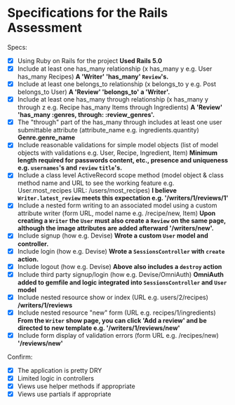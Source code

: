 # Specifications for the Rails Assessment

Specs:
- [x] Using Ruby on Rails for the project
**Used Rails 5.0**
- [x] Include at least one has_many relationship (x has_many y e.g. User has_many Recipes)
**A 'Writer' 'has_many' `Review`'s.**
- [x] Include at least one belongs_to relationship (x belongs_to y e.g. Post belongs_to User)
**A 'Review' 'belongs_to' a 'Writer'.**
- [x] Include at least one has_many through relationship (x has_many y through z e.g. Recipe has_many Items through Ingredients)
**A 'Review' 'has_many :genres, through: :review_genres'.**
- [x] The "through" part of the has_many through includes at least one user submittable attribute (attribute_name e.g. ingredients.quantity)
**Genre.genre_name**
- [x] Include reasonable validations for simple model objects (list of model objects with validations e.g. User, Recipe, Ingredient, Item)
**Minimum length required for passwords content, etc., presence and uniqueness e.g. `usernames`'s and `review` `title`'s.**
- [x] Include a class level ActiveRecord scope method (model object & class method name and URL to see the working feature e.g. User.most_recipes URL: /users/most_recipes)
**I believe `Writer.latest_review` meets this expectation e.g. '/writers/1/reviews/1'**
- [x] Include a nested form writing to an associated model using a custom attribute writer (form URL, model name e.g. /recipe/new, Item)
**Upon creating a `Writer` the `User` must also create a `Review` on the same page, although the image attributes are added afterward '/writers/new'.**
- [x] Include signup (how e.g. Devise)
**Wrote a custom `User` model and controller.**
- [x] Include login (how e.g. Devise)
**Wrote a `SessionsController` with `create` action.**
- [x] Include logout (how e.g. Devise)
**Above also includes a `destroy` action**
- [x] Include third party signup/login (how e.g. Devise/OmniAuth)
**OmniAuth added to gemfile and logic integrated into `SessionsController` and `User` model**
- [x] Include nested resource show or index (URL e.g. users/2/recipes)
**/writers/1/reviews**
- [x] Include nested resource "new" form (URL e.g. recipes/1/ingredients)
**From the `Writer` show page, you can click 'Add a review' and be directed to new template e.g. '/writers/1/reviews/new'**
- [x] Include form display of validation errors (form URL e.g. /recipes/new)
**'/reviews/new'**

Confirm:
- [x] The application is pretty DRY
- [x] Limited logic in controllers
- [x] Views use helper methods if appropriate
- [x] Views use partials if appropriate
